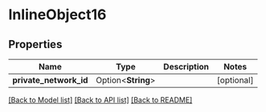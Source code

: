 # InlineObject16

## Properties

Name | Type | Description | Notes
------------ | ------------- | ------------- | -------------
**private_network_id** | Option<**String**> |  | [optional]

[[Back to Model list]](../README.md#documentation-for-models) [[Back to API list]](../README.md#documentation-for-api-endpoints) [[Back to README]](../README.md)



